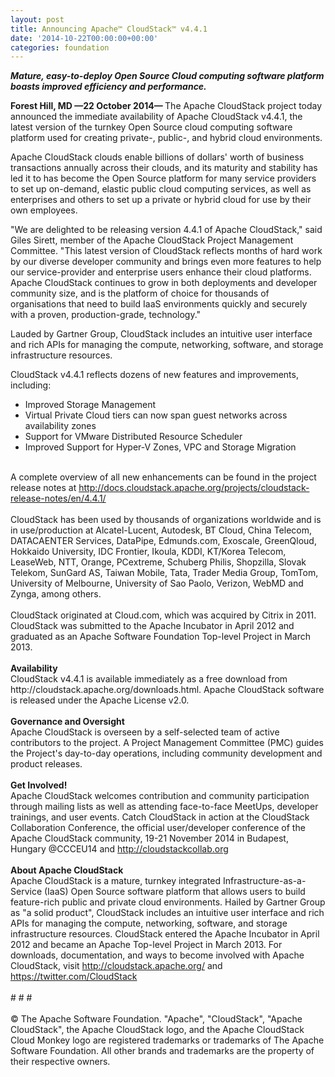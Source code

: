 ```yaml
---
layout: post
title: Announcing Apache™ CloudStack™ v4.4.1
date: '2014-10-22T00:00:00+00:00'
categories: foundation
---
```

<div> 
    <p><b><i>Mature, easy-to-deploy Open Source Cloud computing software platform boasts improved efficiency and performance.</i></b></p> 
    <p><b><i></i></b><b>Forest Hill, MD —22 October 2014— </b>The Apache CloudStack project today announced the immediate availability of Apache CloudStack v4.4.1, the latest version of the turnkey Open Source cloud computing software platform used for creating private-, public-, and hybrid cloud environments.</p> 
  </div> 
  <div> 
    <p>Apache CloudStack clouds enable billions of dollars' worth of business transactions annually across their clouds, and its maturity and stability has led it to has become the Open Source platform for many service providers to set up on-demand, elastic public cloud computing services, as well as enterprises and others to set up a private or hybrid cloud for use by their own employees.</p> 
    <p>&quot;We are delighted to be releasing version 4.4.1 of Apache CloudStack,&quot; said Giles Sirett, member of the Apache CloudStack Project Management Committee. &quot;This latest version of CloudStack reflects months of hard work by our diverse developer community and brings even more features to help our service-provider and enterprise users enhance their cloud platforms. Apache CloudStack continues to grow in both deployments and developer community size, and is the platform of choice for thousands of organisations that need to build IaaS environments quickly and securely with a proven, production-grade, technology.&quot;&nbsp;</p> 
  </div> 
  <div> 
    <p>Lauded by Gartner Group, CloudStack includes an intuitive user interface and rich APIs for managing the compute, networking, software, and storage infrastructure resources.</p> 
  </div> 
  <div> 
    <p>CloudStack v4.4.1 reflects dozens of new features and improvements, including:</p> 
  </div> 
  <div> 
    <p> </p> 
    <ul> 
      <li>Improved Storage Management</li> 
      <li>Virtual Private Cloud tiers can now span guest networks across availability zones</li> 
      <li>Support for VMware Distributed Resource Scheduler</li> 
      <li>Improved Support for Hyper-V Zones, VPC and Storage Migration</li> 
    </ul> 
    <p> </p> 
  </div> 
  <div><br /></div> 
  <div>A complete overview of all new enhancements can be found in the project release notes at <a href="http://docs.cloudstack.apache.org/projects/cloudstack-release-notes/en/4.4.1/">http://docs.cloudstack.apache.org/projects/cloudstack-release-notes/en/4.4.1/</a></div> 
  <div><br /></div> 
  <div>CloudStack has been used by thousands of organizations worldwide and is in use/production at Alcatel-Lucent, Autodesk, BT Cloud, China Telecom, DATACAENTER Services, DataPipe, Edmunds.com, Exoscale, GreenQloud, Hokkaido University, IDC Frontier, Ikoula, KDDI, KT/Korea Telecom, LeaseWeb, NTT, Orange, PCextreme, Schuberg Philis, Shopzilla, Slovak Telekom, SunGard AS, Taiwan Mobile, Tata, Trader Media Group, TomTom, University of Melbourne, University of Sao Paolo, Verizon, WebMD and Zynga, among others.</div> 
  <div><br /></div> 
  <div>CloudStack originated at Cloud.com, which was acquired by Citrix in 2011. CloudStack was submitted to the Apache Incubator in April 2012 and graduated as an Apache Software Foundation Top-level Project in March 2013.</div> 
  <div><br /></div> 
  <div><b>Availability</b><br />CloudStack v4.4.1 is available immediately as a free download from http://cloudstack.apache.org/downloads.html. Apache CloudStack software is released under the Apache License v2.0.</div> 
  <div><br /></div> 
  <div><b>Governance and Oversight</b></div> 
  <div>Apache CloudStack is overseen by a self-selected team of active contributors to the project. A Project Management Committee (PMC) guides the Project's day-to-day operations, including community development and product releases.</div> 
  <div><br /></div> 
  <div><b>Get Involved!</b></div> 
  <div>Apache CloudStack welcomes contribution and community participation through mailing lists as well as attending face-to-face MeetUps, developer trainings, and user events. Catch CloudStack in action at the CloudStack Collaboration Conference, the official user/developer conference of the Apache CloudStack community, 19-21 November 2014 in Budapest, Hungary @CCCEU14 and <a href="http://cloudstackcollab.org">http://cloudstackcollab.org</a></div> 
  <div><br /></div> 
  <div><b>About Apache CloudStack</b></div> 
  <div>Apache CloudStack is a mature, turnkey integrated Infrastructure-as-a-Service (IaaS) Open Source software platform that allows users to build feature-rich public and private cloud environments. Hailed by Gartner Group as &quot;a solid product&quot;, CloudStack includes an intuitive user interface and rich APIs for managing the compute, networking, software, and storage infrastructure resources. CloudStack entered the Apache Incubator in April 2012 and became an Apache Top-level Project in March 2013. For downloads, documentation, and ways to become involved with Apache CloudStack, visit <a href="http://cloudstack.apache.org/">http://cloudstack.apache.org/</a> and <a href="https://twitter.com/CloudStack">https://twitter.com/CloudStack</a></div> 
  <div><br /></div> 
  <div># # #</div> 
  <div><br /></div> 
  <div>© The Apache Software Foundation. &quot;Apache&quot;, &quot;CloudStack&quot;, &quot;Apache CloudStack&quot;, the Apache CloudStack logo, and the Apache CloudStack Cloud Monkey logo are registered trademarks or trademarks of The Apache Software Foundation. All other brands and trademarks are the property of their respective owners.</div>
